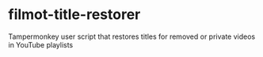 # filmot-title-restorer
Tampermonkey user script that restores titles for removed or private videos in YouTube playlists
